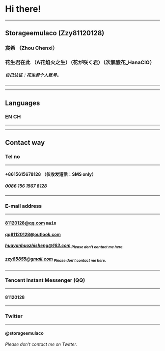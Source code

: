 # Hi there!
***

## **Storageemulaco** (Zzy81120128)
### **宸希** （Zhou Chenxi）
### 花生君在此 （A花焰火之生）（花が咲く君）（次氯酸花_HanaClO）
##### 自己认证：花生君个人账号。
***
***

## **Languages**
### EN CH
***
***

## **Contact way**

### Tel no
***
#### +8615615678128 （仅收发短信：**SMS only**）
##### 0086 156 1567 8128
***

### **E-mail address**
***
#### **<81120128@qq.com>** <kbd>main</kbd>
#### **<qq81120128@outlook.com>**
##### <huayanhuozhisheng@163.com> <sub>*Please don't contact me here.*</sub>
##### <zzy85855@gmail.com> <sub>*Please don't contact me here.*</sub>
***

### **Tencent Instant Messenger (QQ)**
***
#### 81120128
***

### Twitter
***
#### @storageemulaco
###### *Please don't contact me on Twitter.*

<!--
**Zzy81120128/Zzy81120128** is a ✨ _special_ ✨ repository because its `README.md` (this file) appears on your GitHub profile.

Here are some ideas to get you started:

- 🔭 I’m currently working on ...
- 🌱 I’m currently learning ...
- 👯 I’m looking to collaborate on ...
- 🤔 I’m looking for help with ...
- 💬 Ask me about ...
- 📫 How to reach me: ...
- 😄 Pronouns: ...
- ⚡ Fun fact: ...
-->
